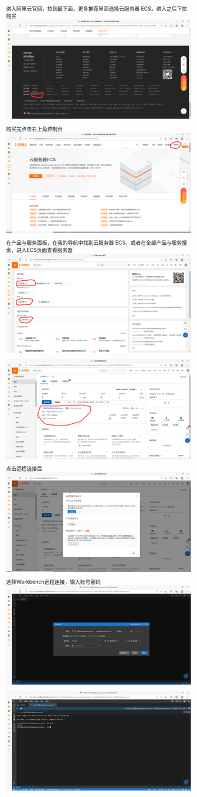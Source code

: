进入阿里云官网，拉到最下面，更多推荐里面选择云服务器 ECS，进入之后下拉购买![image-20220211132358664](01.png)

购买完点击右上角控制台![image-20220211132804236](02.png)

在产品与服务面板，在我的导航中找到云服务器 ECS，或者在全部产品与服务搜索，进入ECS页面查看服务器![image-20220211133130119](03.png)

![image-20220211133302003](04.png)

点击远程连接后![image-20220211133541083](05.png)

选择Workbench远程连接，输入账号密码![image-20220211133737437](06.png)

![image-20220211133808890](07.png)